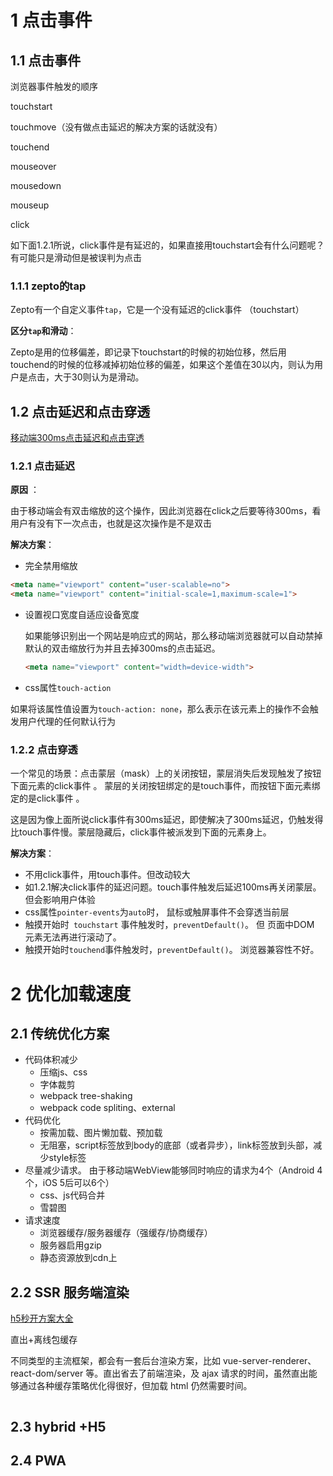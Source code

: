 # 1 点击事件

## 1.1 点击事件

浏览器事件触发的顺序

touchstart

touchmove（没有做点击延迟的解决方案的话就没有）

touchend

mouseover

mousedown

mouseup

click

如下面1.2.1所说，click事件是有延迟的，如果直接用touchstart会有什么问题呢？有可能只是滑动但是被误判为点击

### 1.1.1 zepto的tap

 Zepto有一个自定义事件`tap`，它是一个没有延迟的click事件 （touchstart）

__区分`tap`和滑动__：

Zepto是用的位移偏差，即记录下touchstart的时候的初始位移，然后用touchend的时候的位移减掉初始位移的偏差，如果这个差值在30以内，则认为用户是点击，大于30则认为是滑动。 

## 1.2 点击延迟和点击穿透

[移动端300ms点击延迟和点击穿透](https://juejin.im/post/5b3cc9836fb9a04f9a5cb0e0 )

### 1.2.1 点击延迟

__原因__ ：

由于移动端会有双击缩放的这个操作，因此浏览器在click之后要等待300ms，看用户有没有下一次点击，也就是这次操作是不是双击

__解决方案__：

-  完全禁用缩放 

  ``` html
  <meta name="viewport" content="user-scalable=no">
  <meta name="viewport" content="initial-scale=1,maximum-scale=1">
  ```

- 设置视口宽度自适应设备宽度

  如果能够识别出一个网站是响应式的网站，那么移动端浏览器就可以自动禁掉默认的双击缩放行为并且去掉300ms的点击延迟。 

  ``` html
  <meta name="viewport" content="width=device-width">
  ```

-  css属性`touch-action`

  如果将该属性值设置为`touch-action: none`，那么表示在该元素上的操作不会触发用户代理的任何默认行为 

### 1.2.2 点击穿透

一个常见的场景：点击蒙层（mask）上的关闭按钮，蒙层消失后发现触发了按钮下面元素的click事件 。 蒙层的关闭按钮绑定的是touch事件，而按钮下面元素绑定的是click事件 。

这是因为像上面所说click事件有300ms延迟，即使解决了300ms延迟，仍触发得比touch事件慢。蒙层隐藏后，click事件被派发到下面的元素身上。

__解决方案__：

- 不用click事件，用touch事件。但改动较大
- 如1.2.1解决click事件的延迟问题。touch事件触发后延迟100ms再关闭蒙层。但会影响用户体验
- css属性` pointer-events `为`auto`时， 鼠标或触屏事件不会穿透当前层 
-  触摸开始时` touchstart` 事件触发时，`preventDefault()`。 但 页面中DOM 元素无法再进行滚动了。 
-  触摸开始时` touchend `事件触发时，`preventDefault()`。 浏览器兼容性不好。



# 2 优化加载速度

## 2.1 传统优化方案

- 代码体积减少
  - 压缩js、css
  - 字体裁剪
  - webpack tree-shaking
  - webpack code spliting、external 
- 代码优化
  - 按需加载、图片懒加载、预加载
  - 无阻塞，script标签放到body的底部（或者异步），link标签放到头部，减少style标签
- 尽量减少请求。 由于移动端WebView能够同时响应的请求为4个（Android 4个，iOS 5后可以6个） 
  - css、js代码合并
  - 雪碧图
- 请求速度
  - 浏览器缓存/服务器缓存（强缓存/协商缓存）
  - 服务器启用gzip
  - 静态资源放到cdn上

## 2.2 SSR 服务端渲染

[h5秒开方案大全](http://www.alloyteam.com/2019/10/h5-performance-optimize/)

直出+离线包缓存

不同类型的主流框架，都会有一套后台渲染方案，比如 vue-server-renderer、react-dom/server 等。直出省去了前端渲染，及 ajax 请求的时间，虽然直出能够通过各种缓存策略优化得很好，但加载 html 仍然需要时间。

![![](http://www.alloyteam.com/wp-content/uploads/2019/10/屏幕快照-2019-10-20-下午4.24.22-300x216.png)](http://www.alloyteam.com/wp-content/uploads/2019/10/%E5%B1%8F%E5%B9%95%E5%BF%AB%E7%85%A7-2019-10-20-%E4%B8%8B%E5%8D%884.24.22.png)

## 2.3 hybrid +H5

## 2.4 PWA

 

